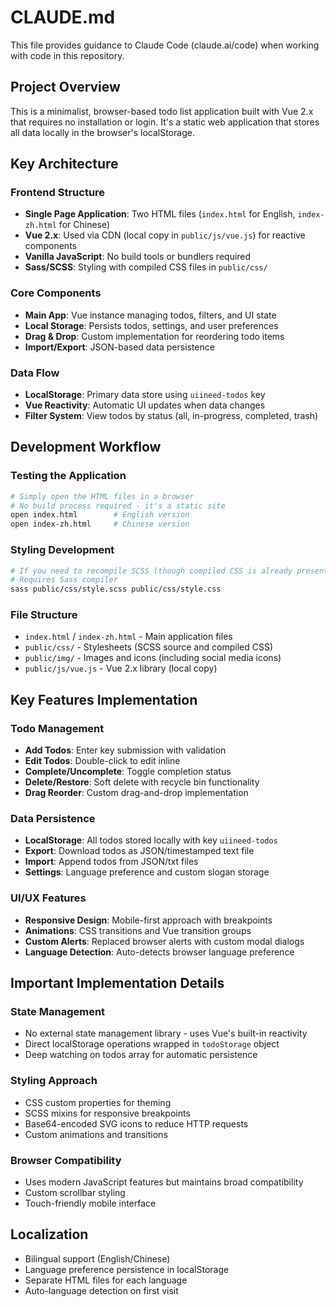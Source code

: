 # CLAUDE.md

This file provides guidance to Claude Code (claude.ai/code) when working with code in this repository.

## Project Overview

This is a minimalist, browser-based todo list application built with Vue 2.x that requires no installation or login. It's a static web application that stores all data locally in the browser's localStorage.

## Key Architecture

### Frontend Structure
- **Single Page Application**: Two HTML files (`index.html` for English, `index-zh.html` for Chinese)
- **Vue 2.x**: Used via CDN (local copy in `public/js/vue.js`) for reactive components
- **Vanilla JavaScript**: No build tools or bundlers required
- **Sass/SCSS**: Styling with compiled CSS files in `public/css/`

### Core Components
- **Main App**: Vue instance managing todos, filters, and UI state
- **Local Storage**: Persists todos, settings, and user preferences
- **Drag & Drop**: Custom implementation for reordering todo items
- **Import/Export**: JSON-based data persistence

### Data Flow
- **LocalStorage**: Primary data store using `uiineed-todos` key
- **Vue Reactivity**: Automatic UI updates when data changes
- **Filter System**: View todos by status (all, in-progress, completed, trash)

## Development Workflow

### Testing the Application
```bash
# Simply open the HTML files in a browser
# No build process required - it's a static site
open index.html        # English version
open index-zh.html     # Chinese version
```

### Styling Development
```bash
# If you need to recompile SCSS (though compiled CSS is already present)
# Requires Sass compiler
sass public/css/style.scss public/css/style.css
```

### File Structure
- `index.html` / `index-zh.html` - Main application files
- `public/css/` - Stylesheets (SCSS source and compiled CSS)
- `public/img/` - Images and icons (including social media icons)
- `public/js/vue.js` - Vue 2.x library (local copy)

## Key Features Implementation

### Todo Management
- **Add Todos**: Enter key submission with validation
- **Edit Todos**: Double-click to edit inline
- **Complete/Uncomplete**: Toggle completion status
- **Delete/Restore**: Soft delete with recycle bin functionality
- **Drag Reorder**: Custom drag-and-drop implementation

### Data Persistence
- **LocalStorage**: All todos stored locally with key `uiineed-todos`
- **Export**: Download todos as JSON/timestamped text file
- **Import**: Append todos from JSON/txt files
- **Settings**: Language preference and custom slogan storage

### UI/UX Features
- **Responsive Design**: Mobile-first approach with breakpoints
- **Animations**: CSS transitions and Vue transition groups
- **Custom Alerts**: Replaced browser alerts with custom modal dialogs
- **Language Detection**: Auto-detects browser language preference

## Important Implementation Details

### State Management
- No external state management library - uses Vue's built-in reactivity
- Direct localStorage operations wrapped in `todoStorage` object
- Deep watching on todos array for automatic persistence

### Styling Approach
- CSS custom properties for theming
- SCSS mixins for responsive breakpoints
- Base64-encoded SVG icons to reduce HTTP requests
- Custom animations and transitions

### Browser Compatibility
- Uses modern JavaScript features but maintains broad compatibility
- Custom scrollbar styling
- Touch-friendly mobile interface

## Localization
- Bilingual support (English/Chinese)
- Language preference persistence in localStorage
- Separate HTML files for each language
- Auto-language detection on first visit